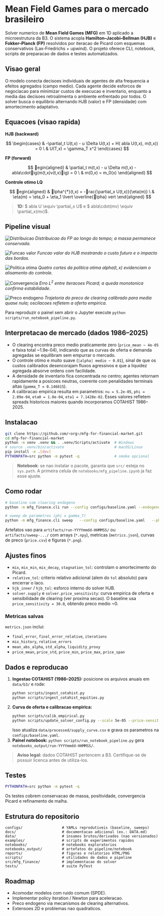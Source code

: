 # Mean Field Games para o mercado brasileiro
Solver numerico de **Mean Field Games (MFG)** em 1D aplicado a microestrutura da B3. O sistema acopla **Hamilton–Jacobi–Bellman (HJB)** e **Fokker–Planck (FP)** resolvidos por iteracao de Picard com esquemas conservativos (Lax-Friedrichs + upwind). O projeto oferece CLI, notebook, scripts de preparacao de dados e testes automatizados.

## Visao geral
O modelo conecta decisoes individuais de agentes de alta frequencia a efeitos agregados (campo medio). Cada agente decide esforcos de negociacao para minimizar custos de execucao e inventario, enquanto a media das decisoes retroalimenta o ambiente enfrentado por todos. O solver busca o equilibrio alternando HJB (valor) e FP (densidade) com amortecimento adaptativo.

## Equacoes (visao rapida)
**HJB (backward)**

$$
\begin{cases}
& -\partial_t U(t,x) - 
u \Delta U(t,x) + H(
abla U(t,x), m(t,x)) = 0 \
& U(T,x) = \gamma_T x^2
\end{cases}
$$

**FP (forward)**

$$
egin{aligned}
& \partial_t m(t,x) - 
u \Delta m(t,x) - 
abla\cdotig(m(t,x)v(t,x)ig) = 0 \
& m(0,x) = m_0(x)
\end{aligned}
$$

**Controle otimo LQ**

$$
egin{aligned}
& lpha^{*}(t,x) = -rac{\partial_x U(t,x)}{\eta(m)} \
& \eta(m) = \eta_0 + \eta_1 \lvert \overline{lpha} 
vert
\end{aligned}
$$

> **1D:** $
abla U \equiv \partial_x U$ e $
abla\cdot(mv) \equiv \partial_x(mv)$.

## Pipeline visual
![Distribuicao](notebooks_output/run-20251020-150052/density_small.png)
*Distribuicao do FP ao longo do tempo; a massa permanece conservada.*

![Funcao valor](notebooks_output/run-20251020-150052/value_function_small.png)
*Funcao valor do HJB mostrando o custo futuro e o impacto das bordas.*

![Politica otima](notebooks_output/run-20251020-150052/alpha_cuts_small.png)
*Quatro cortes da politica otima $alpha(t,x)$ evidenciam o alisamento do controle.*

![Convergencia](notebooks_output/run-20251020-150052/convergence_small.png)
*Erro $L^2$ entre iteracoes Picard; a queda monotonica confirma estabilidade.*

![Preco endogeno](notebooks_output/run-20251020-150052/price_small.png)
*Trajetoria do preco de clearing calibrado para media quase nula; oscilacoes refletem a oferta empirica.*

Para reproduzir o painel sem abrir o Jupyter execute `python scripts/run_notebook_pipeline.py`.

## Interpretacao de mercado (dados 1986–2025)
- O clearing encontra preco medio praticamente zero (`price_mean ~ 4e-05` e faixa total ~1.9e-04), indicando que as curvas de oferta e demanda agregadas se equilibram sem empurrar o mercado.
- O controle otimo e muito suave (`|alpha| medio ~ 0.01`), sinal de que os custos calibrados desencorajam fluxos agressivos e que a liquidez agregada absorve ordens com facilidade.
- A densidade de inventario fica concentrada no centro; agentes retornam rapidamente a posicoes neutras, coerente com penalidades terminais altas (`gamma_T = 0.146815`).
- A calibracao empirica resulta em parametros: `nu = 5.2e-05`, `phi = 2.09e-04`, `eta0 = 1.0e-04`, `eta1 = 7.1428e-02`. Esses valores refletem spreads historicos maiores quando incorporamos COTAHIST 1986–2025.

## Instalacao
```bash
git clone https://github.com/<org>/mfg-for-financial-market.git
cd mfg-for-financial-market
python -m venv .venv && . .venv/Scripts/activate  # Windows
# source .venv/bin/activate                       # macOS/Linux
pip install -e .[dev]
PYTHONPATH=src python -m pytest -q                # smoke opcional
```
> **Notebook**: se nao instalar o pacote, garanta que `src/` esteja no `sys.path`. A primeira celula de `notebooks/mfg_pipeline.ipynb` ja faz esse ajuste.

## Como rodar
```bash
# baseline com clearing endogeno
python -m mfg_finance.cli run --config configs/baseline.yaml --endogenous-price

# sweep de parametros (phi x gamma_T)
python -m mfg_finance.cli sweep   --config configs/baseline.yaml   --phi 0.02,0.035359,0.05   --gamma_T 0.4,2.778412
```
Artefatos vao para `artifacts/run-YYYYmmdd-HHMMSS/` ou `artifacts/sweep-.../` com arrays (`*.npy`), metricas (`metrics.json`), curvas de preco (`price.csv`) e figuras (`*.png`).

## Ajustes finos
- `mix`, `mix_min`, `mix_decay`, `stagnation_tol`: controlam o amortecimento do Picard.
- `relative_tol`: criterio relativo adicional (alem do `tol` absoluto) para encerrar o laco.
- `hjb_inner` / `hjb_tol`: esforco interno do solver HJB.
- `solver.supply` e `solver.price_sensitivity`: curva empirica de oferta e sensibilidade de clearing (ver proxima secao). O baseline usa `price_sensitivity = 30.0`, obtendo preco medio ~0.

### Metricas salvas
`metrics.json` inclui:
- `final_error`, `final_error_relative`, `iterations`
- `mix_history`, `relative_errors`
- `mean_abs_alpha`, `std_alpha`, `liquidity_proxy`
- `price_mean`, `price_std`, `price_min`, `price_max`, `price_span`

## Dados e reproducao
1. **Ingestao COTAHIST (1986–2025):** posicione os arquivos anuais em `data/b3/` e rode:
   ```bash
   python scripts/ingest_cotahist.py
   python scripts/ingest_cotahist_equities.py
   ```
2. **Curva de oferta e calibracao empirica:**
   ```bash
   python scripts/calib_empirical.py
   python scripts/update_solver_config.py --scale 5e-05 --price-sensitivity 30.0
   ```
   Isso atualiza `data/processed/supply_curve.csv` e grava os parametros na `configs/baseline.yaml`.
3. **Painel notebook:** `python scripts/run_notebook_pipeline.py` gera `notebooks_output/run-YYYYmmdd-HHMMSS/`.

> **Aviso legal:** dados COTAHIST pertencem a B3. Certifique-se de possuir licenca antes de utiliza-los.

## Testes
```bash
PYTHONPATH=src python -m pytest -q
```
Os testes cobrem conservacao de massa, positividade, convergencia Picard e refinamento de malha.

## Estrutura do repositorio
```
configs/                  # YAMLs reprodutiveis (baseline, sweeps)
docs/                     # documentacao adicional (ex.: DATA.md)
data/                     # insumos brutos/derivados (nao versionados)
examples/                 # scripts de experimentos rapidos
notebooks/                # notebooks exploratorios
notebooks_output/         # artefatos do pipeline/notebook
reports/                  # figuras e relatorios HTML/PNG
scripts/                  # utilidades de dados e pipeline
src/mfg_finance/          # implementacao do solver
tests/                    # suite PyTest
```

## Roadmap
- Acomodar modelos com ruido comum (SPDE).
- Implementar policy iteration / Newton para aceleracao.
- Preco endogeno via mecanismos de clearing alternativos.
- Extensoes 2D e problemas nao quadraticos.


